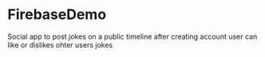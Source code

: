 # FirebaseDemo
Social app to post jokes on a public timeline after creating account user can like or dislikes ohter users jokes
